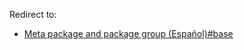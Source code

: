 Redirect to:

*   [Meta package and package group (Español)#base](/index.php/Meta_package_and_package_group_(Espa%C3%B1ol)#base "Meta package and package group (Español)")
